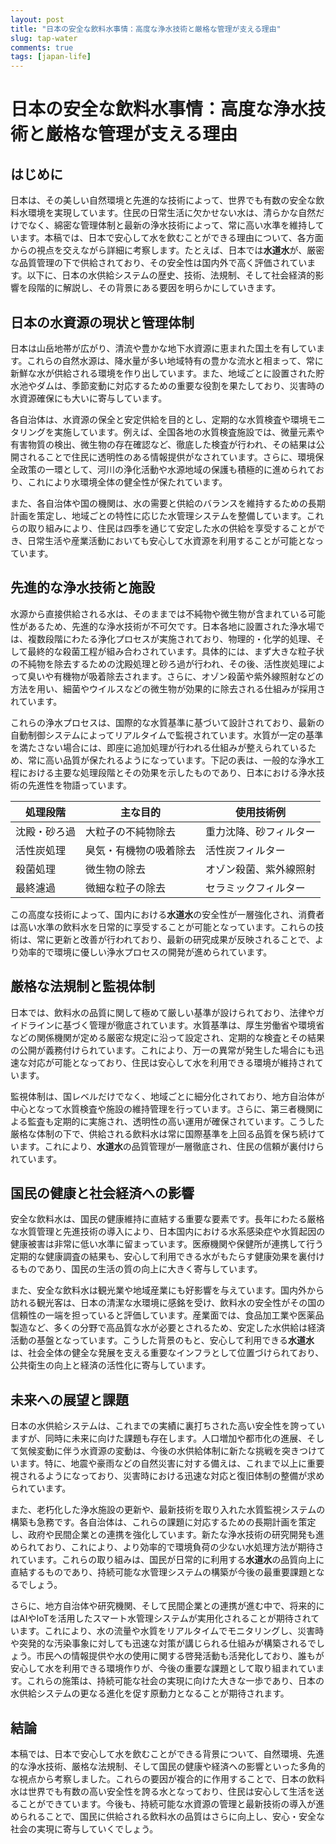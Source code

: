 ```yaml
---
layout: post
title: "日本の安全な飲料水事情：高度な浄水技術と厳格な管理が支える理由"
slug: tap-water
comments: true
tags: [japan-life]
---
```


# 日本の安全な飲料水事情：高度な浄水技術と厳格な管理が支える理由

## はじめに
日本は、その美しい自然環境と先進的な技術によって、世界でも有数の安全な飲料水環境を実現しています。住民の日常生活に欠かせない水は、清らかな自然だけでなく、綿密な管理体制と最新の浄水技術によって、常に高い水準を維持しています。本稿では、日本で安心して水を飲むことができる理由について、各方面からの視点を交えながら詳細に考察します。たとえば、日本では**水道水**が、厳密な品質管理の下で供給されており、その安全性は国内外で高く評価されています。以下に、日本の水供給システムの歴史、技術、法規制、そして社会経済的影響を段階的に解説し、その背景にある要因を明らかにしていきます。

## 日本の水資源の現状と管理体制
日本は山岳地帯が広がり、清流や豊かな地下水資源に恵まれた国土を有しています。これらの自然水源は、降水量が多い地域特有の豊かな流水と相まって、常に新鮮な水が供給される環境を作り出しています。また、地域ごとに設置された貯水池やダムは、季節変動に対応するための重要な役割を果たしており、災害時の水資源確保にも大いに寄与しています。

各自治体は、水資源の保全と安定供給を目的とし、定期的な水質検査や環境モニタリングを実施しています。例えば、全国各地の水質検査施設では、微量元素や有害物質の検出、微生物の存在確認など、徹底した検査が行われ、その結果は公開されることで住民に透明性のある情報提供がなされています。さらに、環境保全政策の一環として、河川の浄化活動や水源地域の保護も積極的に進められており、これにより水環境全体の健全性が保たれています。

また、各自治体や国の機関は、水の需要と供給のバランスを維持するための長期計画を策定し、地域ごとの特性に応じた水管理システムを整備しています。これらの取り組みにより、住民は四季を通じて安定した水の供給を享受することができ、日常生活や産業活動においても安心して水資源を利用することが可能となっています。

## 先進的な浄水技術と施設
水源から直接供給される水は、そのままでは不純物や微生物が含まれている可能性があるため、先進的な浄水技術が不可欠です。日本各地に設置された浄水場では、複数段階にわたる浄化プロセスが実施されており、物理的・化学的処理、そして最終的な殺菌工程が組み合わされています。具体的には、まず大きな粒子状の不純物を除去するための沈殿処理と砂ろ過が行われ、その後、活性炭処理によって臭いや有機物が吸着除去されます。さらに、オゾン殺菌や紫外線照射などの方法を用い、細菌やウイルスなどの微生物が効果的に除去される仕組みが採用されています。

これらの浄水プロセスは、国際的な水質基準に基づいて設計されており、最新の自動制御システムによってリアルタイムで監視されています。水質が一定の基準を満たさない場合には、即座に追加処理が行われる仕組みが整えられているため、常に高い品質が保たれるようになっています。下記の表は、一般的な浄水工程における主要な処理段階とその効果を示したものであり、日本における浄水技術の先進性を物語っています。

| 処理段階     | 主な目的                   | 使用技術例             |
|--------------|----------------------------|------------------------|
| 沈殿・砂ろ過 | 大粒子の不純物除去         | 重力沈降、砂フィルター |
| 活性炭処理   | 臭気・有機物の吸着除去     | 活性炭フィルター       |
| 殺菌処理     | 微生物の除去               | オゾン殺菌、紫外線照射 |
| 最終濾過     | 微細な粒子の除去           | セラミックフィルター   |

この高度な技術によって、国内における**水道水**の安全性が一層強化され、消費者は高い水準の飲料水を日常的に享受することが可能となっています。これらの技術は、常に更新と改善が行われており、最新の研究成果が反映されることで、より効率的で環境に優しい浄水プロセスの開発が進められています。

## 厳格な法規制と監視体制
日本では、飲料水の品質に関して極めて厳しい基準が設けられており、法律やガイドラインに基づく管理が徹底されています。水質基準は、厚生労働省や環境省などの関係機関が定める厳密な規定に沿って設定され、定期的な検査とその結果の公開が義務付けられています。これにより、万一の異常が発生した場合にも迅速な対応が可能となっており、住民は安心して水を利用できる環境が維持されています。

監視体制は、国レベルだけでなく、地域ごとに細分化されており、地方自治体が中心となって水質検査や施設の維持管理を行っています。さらに、第三者機関による監査も定期的に実施され、透明性の高い運用が確保されています。こうした厳格な体制の下で、供給される飲料水は常に国際基準を上回る品質を保ち続けています。これにより、**水道水**の品質管理が一層徹底され、住民の信頼が裏付けられています。

## 国民の健康と社会経済への影響
安全な飲料水は、国民の健康維持に直結する重要な要素です。長年にわたる厳格な水質管理と先進技術の導入により、日本国内における水系感染症や水質起因の健康被害は非常に低い水準に留まっています。医療機関や保健所が連携して行う定期的な健康調査の結果も、安心して利用できる水がもたらす健康効果を裏付けるものであり、国民の生活の質の向上に大きく寄与しています。

また、安全な飲料水は観光業や地域産業にも好影響を与えています。国内外から訪れる観光客は、日本の清潔な水環境に感銘を受け、飲料水の安全性がその国の信頼性の一端を担っていると評価しています。産業面では、食品加工業や医薬品製造など、多くの分野で高品質な水が必要とされるため、安定した水供給は経済活動の基盤となっています。こうした背景のもと、安心して利用できる**水道水**は、社会全体の健全な発展を支える重要なインフラとして位置づけられており、公共衛生の向上と経済の活性化に寄与しています。

## 未来への展望と課題
日本の水供給システムは、これまでの実績に裏打ちされた高い安全性を誇っていますが、同時に未来に向けた課題も存在します。人口増加や都市化の進展、そして気候変動に伴う水資源の変動は、今後の水供給体制に新たな挑戦を突きつけています。特に、地震や豪雨などの自然災害に対する備えは、これまで以上に重要視されるようになっており、災害時における迅速な対応と復旧体制の整備が求められています。

また、老朽化した浄水施設の更新や、最新技術を取り入れた水質監視システムの構築も急務です。各自治体は、これらの課題に対応するための長期計画を策定し、政府や民間企業との連携を強化しています。新たな浄水技術の研究開発も進められており、これにより、より効率的で環境負荷の少ない水処理方法が期待されています。これらの取り組みは、国民が日常的に利用する**水道水**の品質向上に直結するものであり、持続可能な水管理システムの構築が今後の最重要課題となるでしょう。

さらに、地方自治体や研究機関、そして民間企業との連携が進む中で、将来的にはAIやIoTを活用したスマート水管理システムが実用化されることが期待されています。これにより、水の流量や水質をリアルタイムでモニタリングし、災害時や突発的な汚染事象に対しても迅速な対策が講じられる仕組みが構築されるでしょう。市民への情報提供や水の使用に関する啓発活動も活発化しており、誰もが安心して水を利用できる環境作りが、今後の重要な課題として取り組まれています。これらの施策は、持続可能な社会の実現に向けた大きな一歩であり、日本の水供給システムの更なる進化を促す原動力となることが期待されます。

## 結論
本稿では、日本で安心して水を飲むことができる背景について、自然環境、先進的な浄水技術、厳格な法規制、そして国民の健康や経済への影響といった多角的な視点から考察しました。これらの要因が複合的に作用することで、日本の飲料水は世界でも有数の高い安全性を誇る水となっており、住民は安心して生活を送ることができています。今後も、持続可能な水資源の管理と最新技術の導入が進められることで、国民に供給される飲料水の品質はさらに向上し、安心・安全な社会の実現に寄与していくでしょう。
